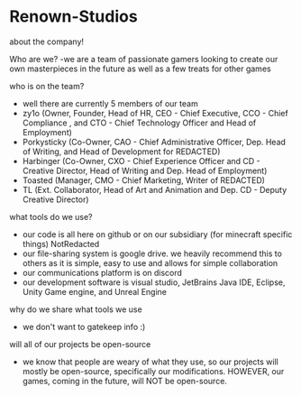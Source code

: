 # Renown-Studios
about the company!

Who are we?
-we are a team of passionate gamers looking to create our own masterpieces in the future as well as a few treats for other games

who is on the team?
- well there are currently 5 members of our team
- zy1o (Owner, Founder, Head of HR, CEO - Chief Executive, CCO - Chief Compliance , and CTO - Chief Technology Officer and Head of Employment)
- Porkysticky (Co-Owner, CAO - Chief Administrative Officer, Dep. Head of Writing, and Head of Development for REDACTED)
- Harbinger (Co-Owner, CXO - Chief Experience Officer and CD - Creative Director, Head of Writing and Dep. Head of Employment)
- Toasted (Manager, CMO - Chief Marketing, Writer of REDACTED)
- TL (Ext. Collaborator, Head of Art and Animation and Dep. CD - Deputy Creative Director)


what tools do we use?
- our code is all here on github or on our subsidiary (for minecraft specific things) NotRedacted
- our file-sharing system is google drive. we heavily recommend this to others as it is simple, easy to use and allows for simple collaboration
- our communications platform is on discord
- our development software is visual studio, JetBrains Java IDE, Eclipse, Unity Game engine, and Unreal Engine 

why do we share what tools we use
- we don't want to gatekeep info :)

will all of our projects be open-source
- we know that people are weary of what they use, so our projects will mostly be open-source, specifically our modifications. HOWEVER, our games, coming in the future, will NOT be open-source.
